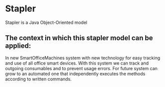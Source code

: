 # Stapler
  Stapler is a Java Object-Oriented model 
## **The context in which this stapler model can be applied:**
 In new SmartOfficeMachines system with new technology for easy tracking and use of all office smart devices.
 With this system we can track and outgoing consumables and to prevent usage errors.
 For future system can grow to an automated one that independently executes the methods according to written commands.
